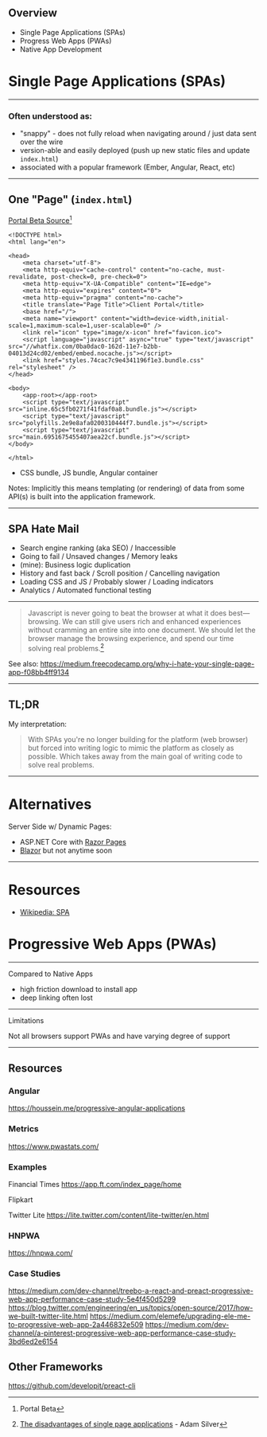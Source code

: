 ## Overview

- Single Page Applications (SPAs)
- Progress Web Apps (PWAs)
- Native App Development

# Single Page Applications (SPAs)

---

### Often understood as:

- "snappy" - does not fully reload when navigating around / just data sent over the wire
- version-able and easily deployed (push up new static files and update `index.html`)
- associated with a popular framework (Ember, Angular, React, etc)

---

## One "Page" (`index.html`)

[Portal Beta Source](https://portalbeta.fragomen.net/login)[^1]

```
<!DOCTYPE html>
<html lang="en">

<head>
    <meta charset="utf-8">
    <meta http-equiv="cache-control" content="no-cache, must-revalidate, post-check=0, pre-check=0">
    <meta http-equiv="X-UA-Compatible" content="IE=edge">
    <meta http-equiv="expires" content="0">
    <meta http-equiv="pragma" content="no-cache">
    <title translate="Page Title">Client Portal</title>
    <base href="/">
    <meta name="viewport" content="width=device-width,initial-scale=1,maximum-scale=1,user-scalable=0" />
    <link rel="icon" type="image/x-icon" href="favicon.ico">
    <script language="javascript" async="true" type="text/javascript" src="//whatfix.com/0ba0dac0-162d-11e7-b2bb-04013d24cd02/embed/embed.nocache.js"></script>
    <link href="styles.74cac7c9e4341196f1e3.bundle.css" rel="stylesheet" />
</head>

<body>
    <app-root></app-root>
    <script type="text/javascript" src="inline.65c5fb0271f41fdaf0a8.bundle.js"></script>
    <script type="text/javascript" src="polyfills.2e9e8afa0200310444f7.bundle.js"></script>
    <script type="text/javascript" src="main.6951675455407aea22cf.bundle.js"></script>
</body>

</html>
```

- CSS bundle, JS bundle, Angular container

Notes:
Implicitly this means templating (or rendering) of data from some API(s) is built into the application framework.

[^1]: Portal Beta

---

## SPA Hate Mail

- Search engine ranking (aka SEO) / Inaccessible
- Going to fail / Unsaved changes / Memory leaks
- (mine): Business logic duplication
- History and fast back / Scroll position / Cancelling navigation
- Loading CSS and JS / Probably slower / Loading indicators
- Analytics / Automated functional testing

---

> Javascript is never going to beat the browser at what it does best—browsing. We can still give users rich and enhanced experiences without cramming an entire site into one document.
> We should let the browser manage the browsing experience, and spend our time solving real problems.[^2]

See also: https://medium.freecodecamp.org/why-i-hate-your-single-page-app-f08bb4ff9134

[^2]: [The disadvantages of single page applications](https://adamsilver.io/articles/the-disadvantages-of-single-page-applications/) - Adam Silver

---

## TL;DR

My interpretation:

> With SPAs you're no longer building for the platform (web browser)
but forced into writing logic to mimic the platform as closely as possible.
Which takes away from the main goal of writing code to solve real problems.

---

# Alternatives

Server Side w/ Dynamic Pages:

- ASP.NET Core with [Razor Pages](https://docs.microsoft.com/en-us/aspnet/core/tutorials/razor-pages/razor-pages-start?view=aspnetcore-2.1)
- [Blazor](https://blazor.net/) but not anytime soon

---

# Resources

- [Wikipedia: SPA](https://en.wikipedia.org/wiki/Single-page_application)

# Progressive Web Apps (PWAs)

---

Compared to Native Apps

- high friction download to install app
- deep linking often lost

---

Limitations

Not all browsers support PWAs and have varying degree of support

---

## Resources
### Angular
https://houssein.me/progressive-angular-applications

### Metrics
https://www.pwastats.com/

### Examples
Financial Times
https://app.ft.com/index_page/home

Flipkart

Twitter Lite
https://lite.twitter.com/content/lite-twitter/en.html

### HNPWA
https://hnpwa.com/

### Case Studies
https://medium.com/dev-channel/treebo-a-react-and-preact-progressive-web-app-performance-case-study-5e4f450d5299
https://blog.twitter.com/engineering/en_us/topics/open-source/2017/how-we-built-twitter-lite.html
https://medium.com/elemefe/upgrading-ele-me-to-progressive-web-app-2a446832e509
https://medium.com/dev-channel/a-pinterest-progressive-web-app-performance-case-study-3bd6ed2e6154

## Other Frameworks
https://github.com/developit/preact-cli